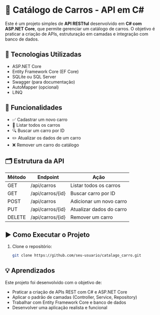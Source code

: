 # 🚗 Catálogo de Carros - API em C#

Este é um projeto simples de **API RESTful** desenvolvido em **C# com ASP.NET Core**, que permite gerenciar um catálogo de carros. O objetivo é praticar a criação de APIs, estruturação em camadas e integração com banco de dados.

## 🔧 Tecnologias Utilizadas

- ASP.NET Core
- Entity Framework Core (EF Core)
- SQLite ou SQL Server
- Swagger (para documentação)
- AutoMapper (opcional)
- LINQ

## 📌 Funcionalidades

- ✅ Cadastrar um novo carro  
- 📄 Listar todos os carros  
- 🔍 Buscar um carro por ID  
- ✏️ Atualizar os dados de um carro  
- ❌ Remover um carro do catálogo  

## 🗂️ Estrutura da API

| Método | Endpoint            | Ação                     |
|--------|---------------------|--------------------------|
| GET    | /api/carros         | Listar todos os carros   |
| GET    | /api/carros/{id}    | Buscar carro por ID      |
| POST   | /api/carros         | Adicionar um novo carro  |
| PUT    | /api/carros/{id}    | Atualizar dados do carro |
| DELETE | /api/carros/{id}    | Remover um carro         |

## ▶️ Como Executar o Projeto

1. Clone o repositório:
   ```bash
   git clone https://github.com/seu-usuario/catalago_carro.git


## 💡 Aprendizados

Este projeto foi desenvolvido com o objetivo de:

- Praticar a criação de APIs REST com C# e ASP.NET Core  
- Aplicar o padrão de camadas (Controller, Service, Repository)  
- Trabalhar com Entity Framework Core e banco de dados  
- Desenvolver uma aplicação realista e funcional
